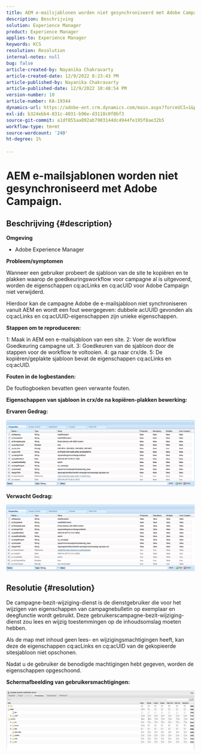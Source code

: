 ```yaml
---
title: AEM e-mailsjablonen worden niet gesynchroniseerd met Adobe Campaign.
description: Beschrijving
solution: Experience Manager
product: Experience Manager
applies-to: Experience Manager
keywords: KCS
resolution: Resolution
internal-notes: null
bug: false
article-created-by: Nayanika Chakravarty
article-created-date: 12/9/2022 8:23:43 PM
article-published-by: Nayanika Chakravarty
article-published-date: 12/9/2022 10:48:54 PM
version-number: 10
article-number: KA-19344
dynamics-url: https://adobe-ent.crm.dynamics.com/main.aspx?forceUCI=1&pagetype=entityrecord&etn=knowledgearticle&id=dd278a5b-ff77-ed11-81aa-6045bd006b3d
exl-id: b324ebb4-831c-4031-b96e-d3118c0f8bf3
source-git-commit: a1df855aa892ab7903144dc4944fe195f8ae32b5
workflow-type: tm+mt
source-wordcount: '240'
ht-degree: 1%

---
```


# AEM e-mailsjablonen worden niet gesynchroniseerd met Adobe Campaign.

## Beschrijving {#description}


<b>Omgeving</b>

- Adobe Experience Manager

<b>Probleem/symptomen</b>

Wanneer een gebruiker probeert de sjabloon van de site te kopiëren en te plakken waarop de goedkeuringsworkflow voor campagne al is uitgevoerd, worden de eigenschappen cq:acLinks en cq:acUID voor Adobe Campaign niet verwijderd.

Hierdoor kan de campagne Adobe de e-mailsjabloon niet synchroniseren vanuit AEM en wordt een fout weergegeven: dubbele acUUID gevonden als cq:acLinks en cq:acUUID-eigenschappen zijn unieke eigenschappen.



<b>Stappen om te reproduceren:</b>

1: Maak in AEM een e-mailsjabloon van een site.
2: Voer de workflow Goedkeuring campagne uit.
3: Goedkeuren van de sjabloon door de stappen voor de workflow te voltooien.
4: ga naar crx/de.
5: De kopiëren/geplakte sjabloon bevat de eigenschappen cq:acLinks en cq:acUID.

<b>Fouten in de logbestanden:</b>

De foutlogboeken bevatten geen verwante fouten.



<b>Eigenschappen van sjabloon in crx/de na kopiëren-plakken bewerking:</b>

<b>Ervaren </b><b>Gedrag:</b>

![](assets/___de278a5b-ff77-ed11-81aa-6045bd006b3d___.jpeg)

<b>Verwacht </b><b>Gedrag</b><b>:</b>

![](assets/___e0278a5b-ff77-ed11-81aa-6045bd006b3d___.jpeg)


## Resolutie {#resolution}


De campagne-bezit-wijziging-dienst is de dienstgebruiker die voor het wijzigen van eigenschappen van campagnebulletin op exemplaar en deegfunctie wordt gebruikt.
Deze gebruikerscampagne-bezit-wijziging-dienst zou lees en wijzig toestemmingen op de inhoudsomslag moeten hebben.

Als de map met inhoud geen lees- en wijzigingsmachtigingen heeft, kan deze de eigenschappen cq:acLinks en cq:acUID van de gekopieerde sitesjabloon niet opschonen.

Nadat u de gebruiker de benodigde machtigingen hebt gegeven, worden de eigenschappen opgeschoond.

<b>Schermafbeelding van gebruikersmachtigingen:</b>

![](assets/5443ef52-35cc-ec11-a7b5-6045bd00db33.png)
